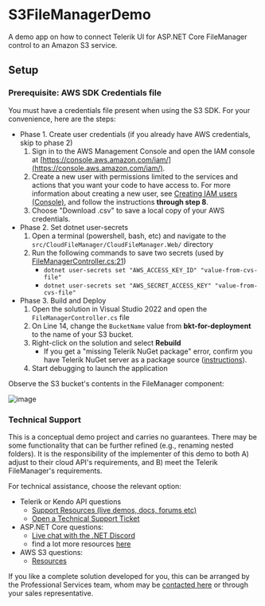 # S3FileManagerDemo
A demo app on how to connect Telerik UI for ASP.NET Core FileManager control to an Amazon S3 service.

## Setup
### Prerequisite: AWS SDK Credentials file

You must have a credentials file present when using the S3 SDK. For your convenience, here are the steps:

- Phase 1. Create user credentials (if you already have AWS credentials, skip to phase 2)
    1. Sign in to the AWS Management Console and open the IAM console at [https://console.aws.amazon.com/iam/](https://console.aws.amazon.com/iam/).
    1. Create a new user with permissions limited to the services and actions that you want your code to have access to. For more information about creating a new user, see [Creating IAM users (Console)](https://docs.aws.amazon.com/IAM/latest/UserGuide/id_users_create.html#id_users_create_console), and follow the instructions **through step 8**.
    1. Choose "Download .csv" to save a local copy of your AWS credentials.
- Phase 2. Set dotnet user-secrets 
    1. Open a terminal (powershell, bash, etc) and navigate to the `src/CloudFileManager/CloudFileManager.Web/` directory
    1. Run the following commands to save two secrets (used by [FileManagerController.cs:21](https://github.com/LanceMcCarthy/S3FileManagerDemo/blob/2782d900a930002d786643d0e72cfc452b6a7a71/src/CloudFileManager/CloudFileManager.Web/Controllers/FileManagerController.cs#L19))
        - `dotnet user-secrets set "AWS_ACCESS_KEY_ID" "value-from-cvs-file"`
        - `dotnet user-secrets set "AWS_SECRET_ACCESS_KEY" "value-from-cvs-file"`
- Phase 3. Build and Deploy
    1. Open the solution in Visual Studio 2022 and open the `FileManagerController.cs` file
    1. On Line 14, change the `BucketName` value from **bkt-for-deployment** to the name of your S3 bucket. 
    1. Right-click on the solution and select **Rebuild**
        - If you get a "missing Telerik NuGet package" error, confirm you have Telerik NuGet server as a package source ([instructions](https://docs.telerik.com/aspnet-core/installation/nuget-install#setup-with-the-nuget-package-manager)).
    1. Start debugging to launch the application
    
Observe the S3 bucket's contents in the FileManager component:

![image](https://github.com/user-attachments/assets/151d841d-079e-4bd2-9419-0241861278da)


### Technical Support

This is a conceptual demo project and carries no guarantees. There may be some functionality that can be further refined (e.g., renaming nested folders). It is the responsibility of the implementer of this demo to both A) adjust to their cloud API's requirements, and B) meet the Telerik FileManager's requirements.

For technical assistance, choose the relevant option:

- Telerik or Kendo API questions
    - [Support Resources (live demos, docs, forums etc)](https://www.telerik.com/support/aspnet-core)
    - [Open a Technical Support Ticket](https://www.telerik.com/account/support-center/contact-us/)
- ASP.NET Core questions:
    - [Live chat with the .NET Discord](http://aka.ms/dotnet-discord)
    - find a lot more resources [here](https://dotnet.microsoft.com/en-us/platform/community)
- AWS S3 questions:
    - [Resources](https://docs.aws.amazon.com/sdk-for-net/)

If you like a complete solution developed for you, this can be arranged by the Professional Services team, whom may be [contacted here](https://www.telerik.com/services) or through your sales representative.
